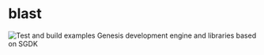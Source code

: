 # blast
![Test and build examples](https://github.com/kubilus1/blast/workflows/Test%20and%20build%20examples/badge.svg)
Genesis development engine and libraries based on SGDK

